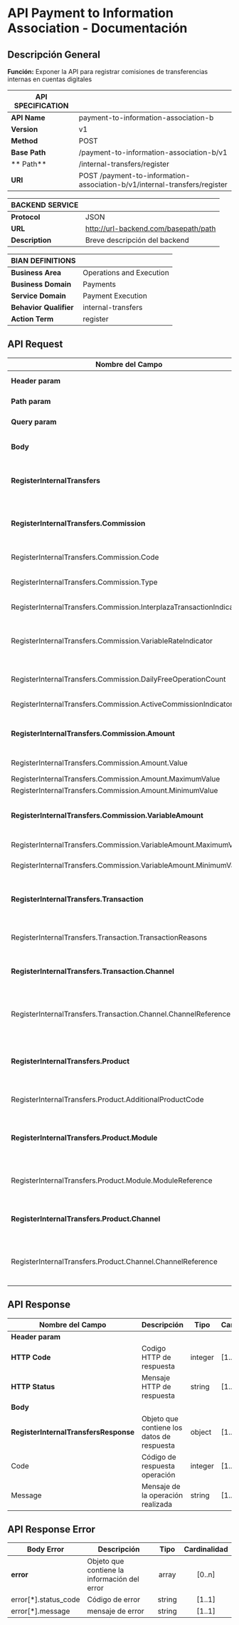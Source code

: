 # API Payment to Information Association  - Documentación

## Descripción General
**Función:** Exponer la API para registrar comisiones de transferencias internas en cuentas digitales


| API SPECIFICATION |                                                                           |
|-------------------|---------------------------------------------------------------------------|
| **API Name**      | payment-to-information-association-b                                                     |
| **Version**       | v1                                                                        |
| **Method**        | POST                                                                      |
| **Base Path**     | /payment-to-information-association-b/v1                                                   |
| ** Path**         | /internal-transfers/register                                |
| **URI**           | POST /payment-to-information-association-b/v1/internal-transfers/register    |


| BACKEND SERVICE|                                         |
|----------------|-----------------------------------------|
| **Protocol**   | JSON                                    |
| **URL**        | http://url-backend.com/basepath/path    |
| **Description**| Breve descripción del backend           |


| BIAN DEFINITIONS       |                                    |
|------------------------|------------------------------------|
| **Business Area**      | Operations and Execution           |
| **Business Domain**    | Payments                           |
| **Service Domain**     | Payment Execution                  |
| **Behavior Qualifier** | internal-transfers                 |
| **Action Term**        | register                           |

## API Request

| **Nombre del Campo**                                                 | **Descripción**                                                                | **Tipo**  | **Cardinalidad** |
|----------------------------------------------------------------------|--------------------------------------------------------------------------------|-----------|------------------|
| **Header param**                                                     | Parámetros de la cabecera                                                      |           |                  |
| **Path param**                                                       | Parametros de la URL                                                           |           |                  |
| **Query param**                                                      | Parámetros de la consulta                                                      |           |                  |
| **Body**                                                             | Cuerpo del mensaje de entrada                                                  | object    | [1..1]           |
| **RegisterInternalTransfers**                                        | Objeto que contiene los datos de solicitud                                     | object    | [1..1]           |
| **RegisterInternalTransfers.Commission**                             | Objeto que contiene la información relacionada a comisiones                    | object    | [1..1]           |
| RegisterInternalTransfers.Commission.Code                            | Código de la comisión                                                          | integer   | [1..1]           |
| RegisterInternalTransfers.Commission.Type                            | LimiteMonto / Operación / Mantenimiento                                        | integer   | [1..1]           |
| RegisterInternalTransfers.Commission.InterplazaTransactionIndicator  | Aplica Inter-Plaza/Plaza                                                       | boolean   | [1..1]           |
| RegisterInternalTransfers.Commission.VariableRateIndicator           | Indicador para determinar si aplica comisionFija / Variable                    | boolean   | [1..1]           |
| RegisterInternalTransfers.Commission.DailyFreeOperationCount         | Cantidad de operacion gratis por día                                           | integer   | [1..1]           |
| RegisterInternalTransfers.Commission.ActiveCommissionIndicator       | Vigencia de la configuración                                                   | boolean   | [1..1]           |
| **RegisterInternalTransfers.Commission.Amount**                      | Objeto que contiene los montos de las comisiones                               | object    | [1..1]           |
| RegisterInternalTransfers.Commission.Amount.Value                    | Monto de la comisión                                                           | number    | [1..1]           |
| RegisterInternalTransfers.Commission.Amount.MaximumValue             | Monto máximo                                                                   | number    | [1..1]           |
| RegisterInternalTransfers.Commission.Amount.MinimumValue             | Monto mínimo                                                                   | number    | [1..1]           |
| **RegisterInternalTransfers.Commission.VariableAmount**              | Objeto que contiene montos variables                                           | object    | [1..1]           |
| RegisterInternalTransfers.Commission.VariableAmount.MaximumValue     | Monto valor máximo                                                             | number    | [1..1]           |
| RegisterInternalTransfers.Commission.VariableAmount.MinimumValue     | Monto valor mínimo                                                             | number    | [1..1]           |
| **RegisterInternalTransfers.Transaction**                            | Objeto que contiene la información de las transacciones                        | object    | [1..1]           |
| RegisterInternalTransfers.Transaction.TransactionReasons             | Array de código de operaciones                                                 | number    | [1..1]           |
| **RegisterInternalTransfers.Transaction.Channel**                    | Objeto que contiene la información del canal                                   | object    | [1..1]           |
| RegisterInternalTransfers.Transaction.Channel.ChannelReference       | Código del canal de operación Ventanilla ó Aplicativo                          | integer   | [1..1]           |
| **RegisterInternalTransfers.Product**                                | Objeto que contiene la información de los productos                            | object    | [1..1]           |
| RegisterInternalTransfers.Product.AdditionalProductCode              | Código del producto de la operación                                            | integer   | [1..1]           |
| **RegisterInternalTransfers.Product.Module**                         | Objeto que contiene la información del módulo del producto                     | object    | [1..1]           |
| RegisterInternalTransfers.Product.Module.ModuleReference             | Código del módulo Ahorros / Créditos                                           | integer   | [1..1]           |
| **RegisterInternalTransfers.Product.Channel**                        | Objeto que contiene la información del canal                                   | object    | [1..1]           |
| RegisterInternalTransfers.Product.Channel.ChannelReference           | Código del canal de apertura Ventanilla ó Aplicativo                           | integer   | [1..1]           |



## API Response

| **Nombre del Campo**                                  | **Descripción**                                | **Tipo**  | **Cardinalidad** |
|-------------------------------------------------------|------------------------------------------------|-----------|------------------|
| **Header param**                                      |                                                |           |                  |
| **HTTP Code**                                         | Codigo HTTP de respuesta                       | integer   | [1..1]           |
| **HTTP Status**                                       | Mensaje HTTP de respuesta                      | string    | [1..1]           |
| **Body**                                              |                                                |           |                  |
| **RegisterInternalTransfersResponse**                 | Objeto que contiene los datos de respuesta     | object    | [1..1]           |
| Code                                                  | Código de respuesta operación                  | integer   | [1..1]           |
| Message                                               | Mensaje de la operación realizada              | string    | [1..1]           |


## API Response Error

| **Body Error**               | **Descripción**                                    | **Tipo**    | **Cardinalidad** |
|------------------------------|----------------------------------------------------|:-----------:|:----------------:|
| **error**                    | Objeto que contiene la información del error       | array       | [0..n]           |
| error[*].status_code         | Código de error                                    | string      | [1..1]           |
| error[*].message             | mensaje de error                                   | string      | [1..1]           |

